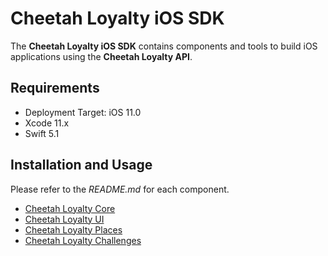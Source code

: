 # Cheetah Loyalty iOS SDK

The **Cheetah Loyalty iOS SDK** contains components and tools to build iOS applications using the **Cheetah Loyalty API**.

## Requirements
* Deployment Target: iOS 11.0
* Xcode 11.x
* Swift 5.1

## Installation and Usage

Please refer to the *README.md* for each component.

* [Cheetah Loyalty Core](CheetahLoyaltyCore/README.md)
* [Cheetah Loyalty UI](CheetahLoyaltyUI/README.md)
* [Cheetah Loyalty Places](CheetahLoyaltyPlaces/README.md)
* [Cheetah Loyalty Challenges](CheetahLoyaltyChallenges/README.md)